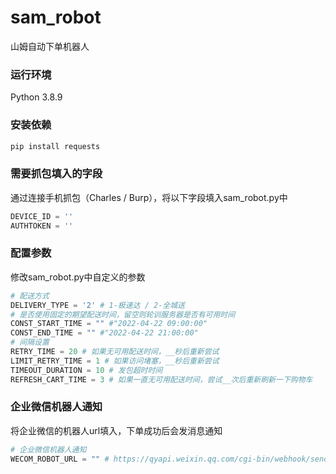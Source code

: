 # sam_robot
山姆自动下单机器人

### 运行环境
Python 3.8.9

### 安装依赖
```bash
pip install requests
```

### 需要抓包填入的字段
通过连接手机抓包（Charles / Burp），将以下字段填入sam_robot.py中
```python
DEVICE_ID = ''
AUTHTOKEN = ''
```
### 配置参数
修改sam_robot.py中自定义的参数
```python
# 配送方式
DELIVERY_TYPE = '2' # 1-极速达 / 2-全城送
# 是否使用固定的期望配送时间，留空则轮训服务器是否有可用时间
CONST_START_TIME = "" #"2022-04-22 09:00:00"
CONST_END_TIME = "" #"2022-04-22 21:00:00"
# 间隔设置
RETRY_TIME = 20 # 如果无可用配送时间，__秒后重新尝试
LIMIT_RETRY_TIME = 1 # 如果访问堵塞，__秒后重新尝试
TIMEOUT_DURATION = 10 # 发包超时时间
REFRESH_CART_TIME = 3 # 如果一直无可用配送时间，尝试__次后重新刷新一下购物车
```

### 企业微信机器人通知
将企业微信的机器人url填入，下单成功后会发消息通知
```python
# 企业微信机器人通知
WECOM_ROBOT_URL = "" # https://qyapi.weixin.qq.com/cgi-bin/webhook/send?key=
```